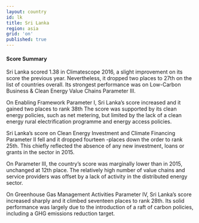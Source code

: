 ```yaml
---
layout: country
id: lk
title: Sri Lanka
region: asia
grid: 'on'
published: true
---
```




#### Score Summary

Sri Lanka scored 1.38 in Climatescope 2016, a slight improvement on its score the previous year. Nevertheless, it dropped two places to 27th on the list of countries overall. Its strongest performance was on Low-Carbon Business & Clean Energy Value Chains Parameter III.

On Enabling Framework Parameter I, Sri Lanka’s score increased and it gained two places to rank 38th  The score was supported by its clean energy policies, such as net metering, but limited by the lack of a clean energy rural electrification programme and energy access policies.

Sri Lanka’s score on Clean Energy Investment and Climate Financing Parameter II fell and it dropped fourteen -places down the order to rank 25th. This chiefly reflected the absence of any new investment, loans or grants in the sector in 2015. 

On Parameter III, the country’s score was marginally lower than in 2015, unchanged at 12th place. The relatively high number of value chains and service providers was offset by a lack of activity in the distributed energy sector.

On Greenhouse Gas Management Activities Parameter IV, Sri Lanka’s score increased sharply and it climbed seventeen  places to rank 28th. Its solid performance was largely due to the introduction of a raft of carbon policies, including a GHG emissions reduction target.
